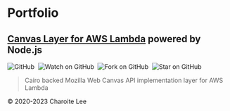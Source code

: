 # Portfolio

## [Canvas Layer for AWS Lambda](https://charoitel.github.io/lambda-layer-canvas-nodejs/) powered by Node.js

![GitHub](https://img.shields.io/github/license/charoitel/lambda-layer-canvas-nodejs)&nbsp;&nbsp;![Watch on GitHub](https://img.shields.io/github/watchers/charoitel/lambda-node-canvas.svg?style=social)&nbsp;&nbsp;![Fork on GitHub](https://img.shields.io/github/forks/charoitel/lambda-node-canvas.svg?style=social)&nbsp;&nbsp;![Star on GitHub](https://img.shields.io/github/stars/charoitel/lambda-node-canvas.svg?style=social)

> Cairo backed Mozilla Web Canvas API implementation layer for AWS Lambda

© 2020-2023 Charoite Lee
